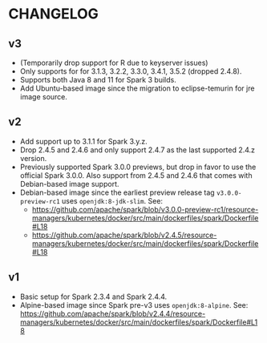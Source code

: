 # CHANGELOG

## v3

- (Temporarily drop support for R due to keyserver issues)
- Only supports for for 3.1.3, 3.2.2, 3.3.0, 3.4.1, 3.5.2 (dropped 2.4.8).
- Supports both Java 8 and 11 for Spark 3 builds.
- Add Ubuntu-based image since the migration to eclipse-temurin for jre image source.

## v2

- Add support up to 3.1.1 for Spark 3.y.z.
- Drop 2.4.5 and 2.4.6 and only support 2.4.7 as the last supported 2.4.z version.
- Previously supported Spark 3.0.0 previews, but drop in favor to use
  the official Spark 3.0.0. Also support from 2.4.5 and 2.4.6 that comes
  with Debian-based image support.
- Debian-based image since the earliest preview release tag
  `v3.0.0-preview-rc1` uses `openjdk:8-jdk-slim`. See:
  - <https://github.com/apache/spark/blob/v3.0.0-preview-rc1/resource-managers/kubernetes/docker/src/main/dockerfiles/spark/Dockerfile#L18>
  - <https://github.com/apache/spark/blob/v2.4.5/resource-managers/kubernetes/docker/src/main/dockerfiles/spark/Dockerfile#L18>

## v1

- Basic setup for Spark 2.3.4 and Spark 2.4.4.
- Alpine-based image since Spark pre-v3 uses `openjdk:8-alpine`. See:
  <https://github.com/apache/spark/blob/v2.4.4/resource-managers/kubernetes/docker/src/main/dockerfiles/spark/Dockerfile#L18>
